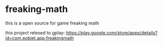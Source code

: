 freaking-math
=============

this is a open source for game freaking math

this project relesed to gplay: https://play.google.com/store/apps/details?id=com.eobiet.app.freakingmath
